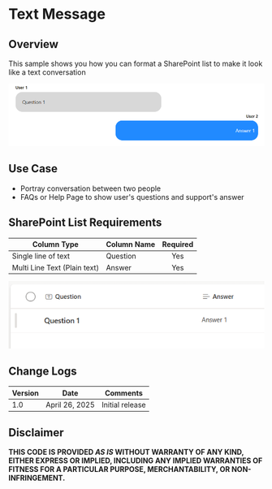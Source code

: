 # Text Message


## Overview
This sample shows you how you can format a SharePoint list to make it look like a text conversation

![screenshot of the sample](./assets/text-message-sample.png)


## Use Case
- Portray conversation between two people
- FAQs or Help Page to show user's questions and support's answer


## SharePoint List Requirements

|Column Type               |Column Name|Required|
|-------------------|-------------|:------:|
|Single line of text  |Question  |Yes     |
|Multi Line Text (Plain text)  |Answer  |Yes     |

![screenshot of the sample](./assets/list-sample.png)


## Change Logs

Version |Date              |Comments
--------|------------------|--------------------------------
1.0     |April 26, 2025 |Initial release

## Disclaimer
**THIS CODE IS PROVIDED *AS IS* WITHOUT WARRANTY OF ANY KIND, EITHER EXPRESS OR IMPLIED, INCLUDING ANY IMPLIED WARRANTIES OF FITNESS FOR A PARTICULAR PURPOSE, MERCHANTABILITY, OR NON-INFRINGEMENT.**
